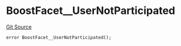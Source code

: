 # BoostFacet__UserNotParticipated
[Git Source](https://github.com/VaporFi/liquid-staking/blob/3b515db4cbed442e9d462b37141dae8e14c9c9d0/src/facets/BoostFacet.sol)


```solidity
error BoostFacet__UserNotParticipated();
```

